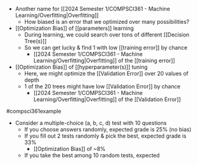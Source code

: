 - Another name for [[2024 Semester 1/COMPSCI361 - Machine Learning/Overfitting|Overfitting]]
	- How biased is an error that we optimized over many possibilities?
- [[Optimization Bias]] of [[parameters]] learning
	- During learning, we could search over tons of different [[Decision Tree(s)]]
	- So we can get lucky & find 1 with low [[training error]] by chance
		- [[2024 Semester 1/COMPSCI361 - Machine Learning/Overfitting|Overfitting]] of the [[training error]]
- [[Optimization Bias]] of [[hyperparameter(s)]] tuning
	- Here, we might optimize the [[Validation Error]] over 20 values of depth
	- 1 of the 20 trees might have low [[Validation Error]] by chance
		- [[2024 Semester 1/COMPSCI361 - Machine Learning/Overfitting|Overfitting]] of the [[Validation Error]]

#compsci361example 
- Consider a multiple-choice (a, b, c, d) test with 10 questions
	- If you choose answers randomly, expected grade is 25% (no bias)
	- If you fill out 2 tests randomly & pick the best, expected grade is 33%
		- [[Optimization Bias]] of ~8%
	- If you take the best among 10 random tests, expected